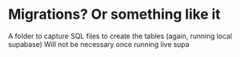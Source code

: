 # Migrations? Or something like it
A folder to capture SQL files to create the tables (again, running local supabase)
Will not be necessary once running live supa